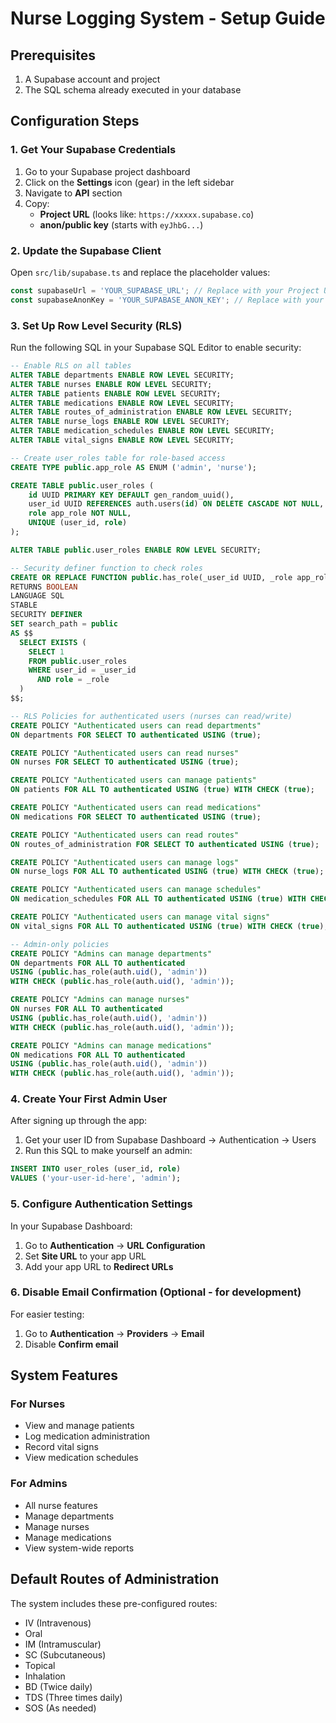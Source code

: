 # Nurse Logging System - Setup Guide

## Prerequisites

1. A Supabase account and project
2. The SQL schema already executed in your database

## Configuration Steps

### 1. Get Your Supabase Credentials

1. Go to your Supabase project dashboard
2. Click on the **Settings** icon (gear) in the left sidebar
3. Navigate to **API** section
4. Copy:
   - **Project URL** (looks like: `https://xxxxx.supabase.co`)
   - **anon/public key** (starts with `eyJhbG...`)

### 2. Update the Supabase Client

Open `src/lib/supabase.ts` and replace the placeholder values:

```typescript
const supabaseUrl = 'YOUR_SUPABASE_URL'; // Replace with your Project URL
const supabaseAnonKey = 'YOUR_SUPABASE_ANON_KEY'; // Replace with your anon key
```

### 3. Set Up Row Level Security (RLS)

Run the following SQL in your Supabase SQL Editor to enable security:

```sql
-- Enable RLS on all tables
ALTER TABLE departments ENABLE ROW LEVEL SECURITY;
ALTER TABLE nurses ENABLE ROW LEVEL SECURITY;
ALTER TABLE patients ENABLE ROW LEVEL SECURITY;
ALTER TABLE medications ENABLE ROW LEVEL SECURITY;
ALTER TABLE routes_of_administration ENABLE ROW LEVEL SECURITY;
ALTER TABLE nurse_logs ENABLE ROW LEVEL SECURITY;
ALTER TABLE medication_schedules ENABLE ROW LEVEL SECURITY;
ALTER TABLE vital_signs ENABLE ROW LEVEL SECURITY;

-- Create user_roles table for role-based access
CREATE TYPE public.app_role AS ENUM ('admin', 'nurse');

CREATE TABLE public.user_roles (
    id UUID PRIMARY KEY DEFAULT gen_random_uuid(),
    user_id UUID REFERENCES auth.users(id) ON DELETE CASCADE NOT NULL,
    role app_role NOT NULL,
    UNIQUE (user_id, role)
);

ALTER TABLE public.user_roles ENABLE ROW LEVEL SECURITY;

-- Security definer function to check roles
CREATE OR REPLACE FUNCTION public.has_role(_user_id UUID, _role app_role)
RETURNS BOOLEAN
LANGUAGE SQL
STABLE
SECURITY DEFINER
SET search_path = public
AS $$
  SELECT EXISTS (
    SELECT 1
    FROM public.user_roles
    WHERE user_id = _user_id
      AND role = _role
  )
$$;

-- RLS Policies for authenticated users (nurses can read/write)
CREATE POLICY "Authenticated users can read departments"
ON departments FOR SELECT TO authenticated USING (true);

CREATE POLICY "Authenticated users can read nurses"
ON nurses FOR SELECT TO authenticated USING (true);

CREATE POLICY "Authenticated users can manage patients"
ON patients FOR ALL TO authenticated USING (true) WITH CHECK (true);

CREATE POLICY "Authenticated users can read medications"
ON medications FOR SELECT TO authenticated USING (true);

CREATE POLICY "Authenticated users can read routes"
ON routes_of_administration FOR SELECT TO authenticated USING (true);

CREATE POLICY "Authenticated users can manage logs"
ON nurse_logs FOR ALL TO authenticated USING (true) WITH CHECK (true);

CREATE POLICY "Authenticated users can manage schedules"
ON medication_schedules FOR ALL TO authenticated USING (true) WITH CHECK (true);

CREATE POLICY "Authenticated users can manage vital signs"
ON vital_signs FOR ALL TO authenticated USING (true) WITH CHECK (true);

-- Admin-only policies
CREATE POLICY "Admins can manage departments"
ON departments FOR ALL TO authenticated
USING (public.has_role(auth.uid(), 'admin'))
WITH CHECK (public.has_role(auth.uid(), 'admin'));

CREATE POLICY "Admins can manage nurses"
ON nurses FOR ALL TO authenticated
USING (public.has_role(auth.uid(), 'admin'))
WITH CHECK (public.has_role(auth.uid(), 'admin'));

CREATE POLICY "Admins can manage medications"
ON medications FOR ALL TO authenticated
USING (public.has_role(auth.uid(), 'admin'))
WITH CHECK (public.has_role(auth.uid(), 'admin'));
```

### 4. Create Your First Admin User

After signing up through the app:

1. Get your user ID from Supabase Dashboard → Authentication → Users
2. Run this SQL to make yourself an admin:

```sql
INSERT INTO user_roles (user_id, role)
VALUES ('your-user-id-here', 'admin');
```

### 5. Configure Authentication Settings

In your Supabase Dashboard:

1. Go to **Authentication** → **URL Configuration**
2. Set **Site URL** to your app URL
3. Add your app URL to **Redirect URLs**

### 6. Disable Email Confirmation (Optional - for development)

For easier testing:

1. Go to **Authentication** → **Providers** → **Email**
2. Disable **Confirm email**

## System Features

### For Nurses
- View and manage patients
- Log medication administration
- Record vital signs
- View medication schedules

### For Admins
- All nurse features
- Manage departments
- Manage nurses
- Manage medications
- View system-wide reports

## Default Routes of Administration

The system includes these pre-configured routes:
- IV (Intravenous)
- Oral
- IM (Intramuscular)
- SC (Subcutaneous)
- Topical
- Inhalation
- BD (Twice daily)
- TDS (Three times daily)
- SOS (As needed)
